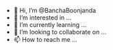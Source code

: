 - 👋 Hi, I’m @BanchaBoonjanda
- 👀 I’m interested in ...
- 🌱 I’m currently learning ...
- 💞️ I’m looking to collaborate on ...
- 📫 How to reach me ...

<!---
BanchaBoonjanda/BanchaBoonjanda is a ✨ special ✨ repository because its `README.md` (this file) appears on your GitHub profile.
You can click the Preview link to take a look at your changes.
--->
